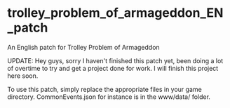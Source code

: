 # trolley_problem_of_armageddon_EN_patch
An English patch for Trolley Problem of Armageddon

UPDATE: Hey guys, sorry I haven't finished this patch yet, been doing a lot of overtime to try and get a project done for work. I will finish this project here soon. 

To use this patch, simply replace the appropriate files in your game directory. CommonEvents.json for instance is in the www/data/ folder.
